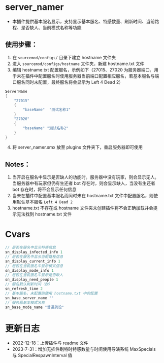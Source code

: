 # server_namer

- 本插件提供基本服名显示，支持显示基本服名、特感数量、刷新时间、当前路程、是否缺人、当前模式名称等功能

## 使用步骤：

1. 在 `sourcemod/configs/` 目录下建立 hostname 文件夹
2. 进入 `sourcemod/configs/hostname` 文件夹，新建 hostname.txt 文件
3. 编辑 hostname.txt 配置服名，示例如下（27015、27020 为服务器端口，用于未在插件中配置服名时使用服务器当前端口配置相应服名，若基本服名与端口服名同时未配置，最终服名将会显示为 Left 4 Dead 2）

```Java
ServerName
{
	"27015"
	{
		"baseName"	"测试名称1"
	}
    "27020"
    {
        "baseName" "测试名称2"
    }
}
```

4. 将 server_namer.smx 放至 plugins 文件夹下，重启服务器即可使用

## Notes：

1. 当开启在服名中显示是否缺人的功能时，服务器中没有玩家，则会显示无人，当服务器中有玩家但仍有生还者 bot 存在时，则会显示缺人，当没有生还者 bot 存在时，将不会显示任何信息
2. 当未在插件中配置基本服名而同时未在 hostname.txt 文件中配置服名，则使用默认基本服名 `Left 4 Dead 2`
3. hostname.txt 不存在或 hostname 文件夹未创建插件将不会正确加载并会提示无法找到 hostname.txt 文件

# Cvars

```Java
// 是否在服名中显示特感信息
sn_display_infected_info 1
// 是否在服名中显示当前路程信息
sn_display_current_info 1
// 是否在当前服名中显示模式信息
sn_display_mode_info 1
// 是否在当前服名中显示是否缺人
sn_display_need_people 1
// 服名默认刷新时间（秒）
sn_refresh_time 2
// 基本服名，未配置则使用 hostname.txt 中的配置
sn_base_server_name ""
// 服务器基本模式名称
sn_base_mode_name "普通药役"
```

# 更新日志

- 2022-12-18：上传插件与 readme 文件
- 2023-7-31：增加无插件刷特时特感数量与时间使用导演系统 MaxSpecials 与 SpecialRespawnInterval 值